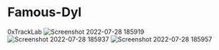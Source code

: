 # Famous-Dyl
0xTrackLab
![Screenshot 2022-07-28 185919](https://user-images.githubusercontent.com/86588710/181656400-01d18085-68d6-49d3-84a7-19fbf421c3c5.png)
![Screenshot 2022-07-28 185937](https://user-images.githubusercontent.com/86588710/181656404-5c071460-eb26-4c05-a99d-8d3e1e93d40c.png)
![Screenshot 2022-07-28 185957](https://user-images.githubusercontent.com/86588710/181656407-cd55a3f3-7929-40d9-b957-e9eb5ec74721.png)
